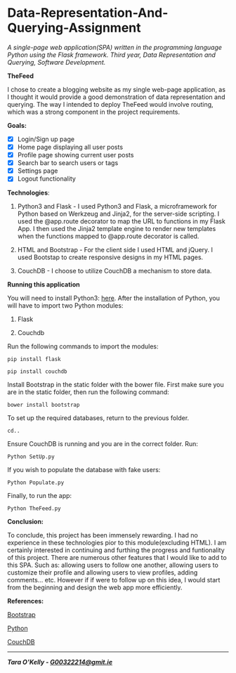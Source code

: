 # Data-Representation-And-Querying-Assignment
*A single-page web application(SPA) written in the programming language Python using the Flask framework. Third year, Data Representation and Querying, Software Development.*

**TheFeed**

I chose to create a blogging website as my single web-page application, as I thought it would provide a good demonstration of data representation and querying. The way I intended to deploy TheFeed would involve routing, which was a strong component in the project requirements. 

**Goals:**

- [x] Login/Sign up page
- [x] Home page displaying all user posts
- [x] Profile page showing current user posts 
- [x] Search bar to search users or tags
- [x] Settings page
- [x] Logout functionality

**Technologies**:

1. Python3 and Flask - I used Python3 and Flask, a microframework for Python based on Werkzeug and Jinja2, for the server-side scripting. I used the @app.route decorator to map the URL to functions in my Flask App. I then used the Jinja2 template engine to render new templates when the functions mapped to @app.route decorator is called.

2. HTML and Bootstrap - For the client side I used HTML and jQuery. I used Bootstap to create responsive designs in my HTML pages.

3. CouchDB - I choose to utilize CouchDB a mechanism to store data. 

**Running this application**

You will need to install Python3: [here](https://www.python.org/downloads/). After the installation of Python, you will have to import two Python modules: 

1. Flask

2. Couchdb

Run the following commands to import the modules:

```
pip install flask
```

```
pip install couchdb
```

Install Bootstrap in the static folder with the bower file. First make sure you are in the static folder, then run the following command:

```
bower install bootstrap
```

To set up the required databases, return to the previous folder.

```
cd..
```

Ensure CouchDB is running and you are in the correct folder. Run:

```
Python SetUp.py
```

If you wish to populate the database with fake users:

```
Python Populate.py
```

Finally, to run the app:

```
Python TheFeed.py
```

**Conclusion:**

To conclude, this project has been immensely rewarding. I had no experience in these technologies pior to this module(excluding HTML). I am certainly interested in continuing and furthing the progress and funtionality of this project. There are numerous other features that I would like to add to this SPA. Such as: allowing users to follow one another, allowing users to customize their profile and allowing users to view profiles, adding comments... etc. However if if were to follow up on this idea, I would start from the beginning and design the web app more efficiently.

**References:**

[Bootstrap](http://getbootstrap.com/)

[Python](https://www.python.org/)

[CouchDB](http://couchdb.apache.org/)

-----

__*Tara O'Kelly - G00322214@gmit.ie*__
